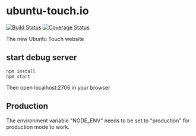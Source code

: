 # ubuntu-touch.io
[![Build Status](https://travis-ci.org/ubports/ubuntu-touch.io.svg?branch=master)](https://travis-ci.org/ubports/ubuntu-touch.io)
[![Coverage Status](https://coveralls.io/repos/github/ubports/ubuntu-touch.io/badge.svg?branch=master)](https://coveralls.io/github/ubports/ubuntu-touch.io?branch=master)

The new Ubuntu Touch website


## start debug server

```
npm install
npm start
```

Then open localhost:2706 in your browser

## Production

The environment variable "NODE_ENV" needs to be set to "production" for production mode to work.
